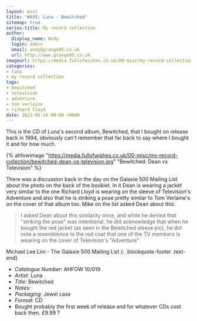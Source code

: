 ```yaml
---
layout: post
title: "#035: Luna - Bewitched"
sitemap: true
series-title: My record collection
author:
  display_name: Andy
  login: admin
  email: andy@grange85.co.uk
  url: http://www.grange85.co.uk
imageurl: https://media.fullofwishes.co.uk/00-misc/my-record-collection/bewitched-dean-vs-television.jpg
categories:
- luna
- my record collection
tags:
- bewitched
- television
- adventure
- tom verlaine
- richard lloyd
date: 2023-05-18 00:00 +0000
---
```

This is the CD of Luna's second album, Bewitched, that I bought on release back in 1994, obviously can't remember that far back to say where I bought it and for how much.

{% ahfowimage "https://media.fullofwishes.co.uk/00-misc/my-record-collection/bewitched-dean-vs-television.jpg" "Bewitched: Dean vs Television" %}

There was a discussion back in the day on the Galaxie 500 Mailing List about the photo on the back of the booklet. In it Dean is wearing a jacket very similar to the one Richard Lloyd is wearing on the sleeve of Television's Adventure and also that he is striking a pose pretty similar to Tom Verlaine's on the cover of that album too. Mike on the list asked Dean about this:

> I asked Dean about this similarity once, and while he denied that "striking the pose" was intentional, he did acknowledge that when he bought the red jacket (as seen in the Bewitched sleeve pic), he did note a resemblence to the red coat that one of the TV members is wearing on the cover of Television's "Adventure"

Michael Lee Lim - The Galaxie 500 Mailing List
{: .blockquote-footer .text-end}

 - *Catalogue Number:* AHFOW 10/019
 - *Artist:* Luna
 - *Title:* Bewitched
 - *Notes:* 
 - *Packaging:* Jewel case
 - *Format:* CD
 - Bought probably the first week of release and for whatever CDs cost back then. £9.99 ?
